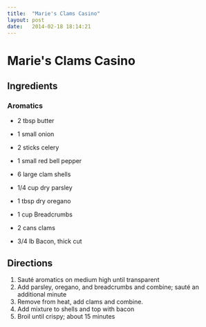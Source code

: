 ```yaml
---
title:  "Marie's Clams Casino"
layout: post
date:   2014-02-18 18:14:21
---
```


Marie's Clams Casino
====================

Ingredients
-----------

### Aromatics
* 2 tbsp butter
* 1 small onion
* 2 sticks celery
* 1 small red bell pepper

* 6 large clam shells
* 1/4 cup dry parsley 
* 1 tbsp dry oregano
* 1 cup Breadcrumbs
* 2 cans clams
* 3/4 lb Bacon, thick cut

Directions
----------

1. Sauté aromatics on medium high until transparent
2. Add parsley, oregano, and breadcrumbs and combine; sauté an additional minute
3. Remove from heat, add clams and combine.
4. Add mixture to shells and top with bacon
5. Broil until crispy; about 15 minutes
